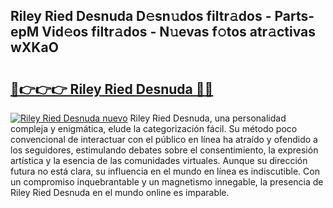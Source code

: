 ## Riley Ried Desnuda D𝚎sn𝚞dos filtr𝚊dos - Parts-epM Vid𝚎os filtr𝚊dos - N𝚞evas f𝚘tos atr𝚊ctivas wXKaO

# <h2><a href="http://mb4xgo.tromn.icu/?c=Riley+Ried+Desnuda">🔗👉👉👉 Riley Ried Desnuda 🔗🔗</a></h2>

[![Riley Ried Desnuda nuevo](https://i.imgur.com/pEAQMta.gif)](http://mb4xgo.tromn.icu/?c=Riley+Ried+Desnuda)
Riley Ried Desnuda, una personalidad compleja y enigmática, elude la categorización fácil. Su método poco convencional de interactuar con el público en línea ha atraído y ofendido a los seguidores, estimulando debates sobre el consentimiento, la expresión artística y la esencia de las comunidades virtuales. Aunque su dirección futura no está clara, su influencia en el mundo en línea es indiscutible. Con un compromiso inquebrantable y un magnetismo innegable, la presencia de Riley Ried Desnuda en el mundo online es imparable.
